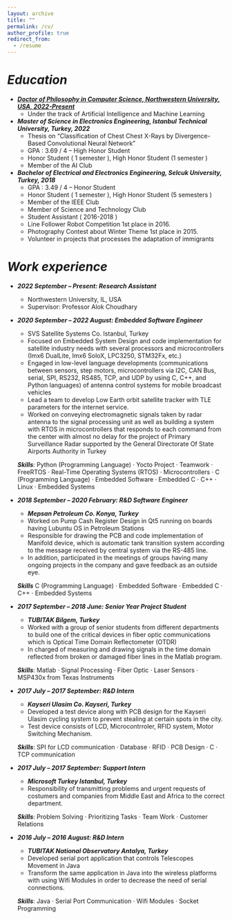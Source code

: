 ```yaml
---
layout: archive
title: ""
permalink: /cv/
author_profile: true
redirect_from:
  - /resume
---
```

<!-- {% include base_path %} -->

***Education***
======

* <u>***Doctor of Philosophy in Computer Science, Northwestern University, USA, 2022-Present***</u> 
    * Under the track of Artificial Intelligence and Machine Learning
* ***Master of Science in Electronics Engineering, Istanbul Technical University, Turkey, 2022***
    * Thesis on “Classification of Chest Chest X-Rays by Divergence-Based Convolutional Neural Network”
    * GPA : 3.69 / 4 – High Honor Student
    * Honor Student ( 1 semester ), High Honor Student (1 semester )
    * Member of the AI Club 
* ***Bachelor of Electrical and Electronics Engineering, Selcuk University, Turkey, 2018***
    * GPA : 3.49 / 4 – Honor Student
    * Honor Student ( 1 semester ), High Honor Student (5 semesters )
    * Member of the IEEE Club
    * Member of Science and Technology Club
    * Student Assistant ( 2016-2018 )
    * Line Follower Robot Competition 1st place in 2016.
    * Photography Contest about Winter Theme 1st place in 2015.
    * Volunteer in projects that processes the adaptation of immigrants

***Work experience***
======

* ***2022 September – Present: Research Assistant***
  * Northwestern University, IL, USA
  * Supervisor: Professor Alok Choudhary
* ***2020 September – 2022 August: Embedded Software Engineer***
  * SVS Satellite Systems Co. Istanbul, Turkey
  * Focused on Embedded System Design and code implementation for satellite industry needs with several processors and microcontrollers (Imx6 DualLite, Imx6 SoloX, LPC3250, STM32Fx, etc.)
  * Engaged in low-level language developments (communications between sensors, step motors, microcontrollers via I2C, CAN Bus, serial, SPI, RS232, RS485, TCP, and UDP by using C, C++, and Python languages) of antenna control systems for mobile broadcast vehicles
  * Lead a team to develop Low Earth orbit satellite tracker with TLE parameters for the internet service.
  * Worked on conveying electromagnetic signals taken by radar antenna to the signal processing unit as well as building a system with RTOS in microcontrollers that responds to each command from the center with almost no delay for the project of Primary Surveillance Radar supported by the General Directorate Of State Airports Authority in Turkey

  ***Skills***: Python (Programming Language) · Yocto Project · Teamwork · FreeRTOS · Real-Time Operating Systems (RTOS) · Microcontrollers · C (Programming Language) · Embedded Software · Embedded C · C++ · Linux · Embedded Systems
* ***2018 September – 2020 February: R&D Software Engineer***
  * ***Mepsan Petroleum Co. Konya, Turkey***
  * Worked on Pump Cash Register Design in Qt5 running on boards having Lubuntu OS in Petroleum Stations
  * Responsible for drawing the PCB and code implementation of Manifold device, which is automatic tank transition system according to the message received by central system via the RS-485 line.
  * In addition, participated in the meetings of groups having many ongoing projects in the company and gave feedback as an outside eye.

  ***Skills*** C (Programming Language) · Embedded Software · Embedded C · C++ · Embedded Systems
* ***2017 September – 2018 June: Senior Year Project Student***
  * ***TUBITAK Bilgem, Turkey***
  * Worked with a group of senior students from different departments to build one of the critical devices in fiber optic communications which is Optical Time Domain Reflectometer (OTDR)
  * In charged of measuring and drawing signals in the time domain reflected from broken or damaged fiber lines in the Matlab program.

  ***Skills***: Matlab · Signal Processing · Fiber Optic · Laser Sensors · MSP430x from Texas Instruments
* ***2017 July – 2017 September: R&D Intern***
  * ***Kayseri Ulasim Co. Kayseri, Turkey***
  * Developed a test device along with PCB design for the Kayseri Ulasim cycling system to prevent stealing at certain spots in the city.
  * Test device consists of LCD, Microcontrroler, RFID system, Motor Switching Mechanism.

  ***Skills***: SPI for LCD communication · Database · RFID · PCB Design · C · TCP communication
* ***2017 July – 2017 September: Support Intern***
  * ***Microsoft Turkey Istanbul, Turkey***
  * Responsibility of transmitting problems and urgent requests of costumers and companies from Middle East and Africa to the correct department.

  ***Skills***: Problem Solving · Prioritizing Tasks · Team Work · Customer Relations
* ***2016 July – 2016 August: R&D Intern***
  * ***TUBITAK National Observatory Antalya, Turkey***
  * Developed serial port application that controls Telescopes Movement in Java
  * Transform the same application in Java into the wireless platforms with using Wifi Modules in order to decrease the need of serial connections.

  ***Skills***: Java · Serial Port Communication · Wifi Modules · Socket Programming


<!-- Skills
======
* Skill 1
* Skill 2
  * Sub-skill 2.1
  * Sub-skill 2.2
  * Sub-skill 2.3
* Skill 3

Publications
======
  <ul>{% for post in site.publications %}
    {% include archive-single-cv.html %}
  {% endfor %}</ul>
  
Talks
======
  <ul>{% for post in site.talks %}
    {% include archive-single-talk-cv.html %}
  {% endfor %}</ul>
  
Teaching
======
  <ul>{% for post in site.teaching %}
    {% include archive-single-cv.html %}
  {% endfor %}</ul>
  
Service and leadership
======
* Currently signed in to 43 different slack teams -->
